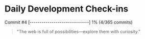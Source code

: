 # Daily Development Check-ins

Commit #4
[------------------------------] 1% (4/365 commits)

> "The web is full of possibilities—explore them with curiosity."